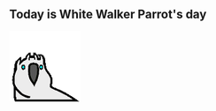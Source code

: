 <h2>Today is White Walker Parrot's day</h2><img src="https://raw.githubusercontent.com/jmhobbs/cultofthepartyparrot.com/master/parrots/hd/whitewalkerparrot.gif" />